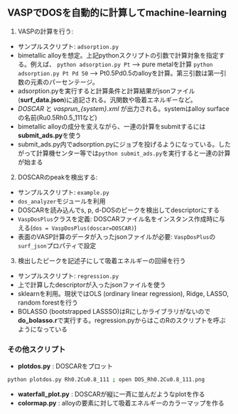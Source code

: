 ## VASPでDOSを自動的に計算してmachine-learning

1. VASPの計算を行う:
* サンプルスクリプト: `adsorption.py`
* bimetallic alloyを想定。上記pythonスクリプトの引数で計算対象を指定する。例えば、
`python adsorption.py Pt` --> pure metalを計算
`python adsorption.py Pt Pd 50` --> Pt0.5Pd0.5のalloyを計算。第三引数は第一引数の元素のパーセンテージ。
* adsorption.pyを実行すると計算条件と計算結果がjsonファイル(**surf_data.json**)に追記される。汎関数や吸着エネルギーなど。
* *DOSCAR* と *vasprun_{system}.xml* が出力される。systemはalloy surfaceの名前(Ru0.5Rh0.5_111など)
* bimetallic alloyの成分を変えながら、一連の計算をsubmitするには**submit_ads.py**を使う
* submit_ads.py内でadsorption.pyにジョブを投げるようになっている。したがって計算機センター等では`python submit_ads.py`を実行すると一連の計算が始まる

2. DOSCARのpeakを検出する:
* サンプルスクリプト: `example.py`
* `dos_analyzer`モジュールを利用
* DOSCARを読み込んでs, p, d-DOSのピークを検出してdescriptorにする
* `VaspDosPlus`クラスを定義: DOSCARファイル名をインスタンス作成時に与える(`dos = VaspDosPlus(doscar=DOSCAR)`)
* 表面のVASP計算のデータが入ったjsonファイルが必要: `VaspDosPlus`の`surf_json`プロパティで設定

3. 検出したピークを記述子にして吸着エネルギーの回帰を行う
* サンプルスクリプト: `regression.py`
* 上で計算したdescriptorが入ったjsonファイルを使う
* sklearnを利用。現状ではOLS (ordinary linear regression), Ridge, LASSO, random forestを行う
* BOLASSO (bootstrapped LASSSO)はRにしかライブラリがないので**do_bolasso.r**で実行する。regression.pyからはこのRのスクリプトを呼ぶようになっている

### その他スクリプト
* **plotdos.py** : DOSCARをプロット
```bash
python plotdos.py Rh0.2Cu0.8_111 ; open DOS_Rh0.2Cu0.8_111.png
```
* **waterfall_plot.py** : DOSCARが縦に一斉に並んだようなplotを作る
* **colormap.py** : alloyの要素に対して吸着エネルギーのカラーマップを作る
